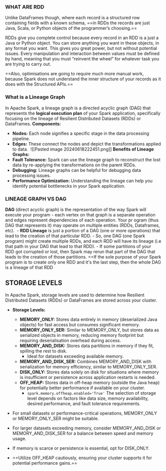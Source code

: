 ### WHAT ARE RDD
Unlike DataFrames though, where each record is a structured row containing fields with a known schema, ==in RDDs the records are just Java, Scala, or Python objects of the programmer’s choosing.==

RDDs give you complete control because every record in an RDD is a just a Java or Python object. 
	You can store anything you want in these objects, in any format you want. This gives you great power, but not without potential issues.
	Every manipulation and interaction between values must be defined by hand, meaning that you must “reinvent the wheel” for whatever task you are trying to carry out.

==Also, optimisations are going to require much more manual work, because Spark does not understand the inner structure of your records as it does with the Structured APIs.==
### What is a Lineage Graph

In Apache Spark, a lineage graph is a directed acyclic graph (DAG) that represents the **logical execution plan** of your Spark application, specifically focusing on the lineage of Resilient Distributed Datasets (RDDs) or DataFrames.
**Components:**
- **Nodes:** Each node signifies a specific stage in the data processing pipeline.
- **Edges:** These connect the nodes and depict the transformations applied to data. 
![[Pasted image 20240618222451.png]]
**Benefits of Lineage Graphs:**
- **Fault Tolerance:** Spark can use the lineage graph to reconstruct the lost data by re-applying the transformations on the parent RDDs. 
- **Debugging:** Lineage graphs can be helpful for debugging data processing issues. 
- **Performance Optimization:** Understanding the lineage can help you identify potential bottlenecks in your Spark application. 

### LINEAGE GRAPH VS DAG
**DAG** (direct acyclic graph) is the representation of the way Spark will execute your program - each vertex on that graph is a separate operation and edges represent dependencies of each operation. Your pr
ogram (thus DAG that represents it) may operate on multiple entities (RDDs, Dataframes, etc). 
	- **RDD Lineage** is just a portion of a DAG (one or more operations) that lead to the creation of that particular RDD.
	- So, one DAG (one Spark program) might create multiple RDDs, and each RDD will have its lineage (i.e that path in your DAG that lead to that RDD). 
	- If some partitions of your RDD got corrupted or lost, then Spark may rerun that part of the DAG that leads to the creation of those partitions.
==If the sole purpose of your Spark program is to create only one RDD and it's the last step, then the whole DAG is a lineage of that RDD

## STORAGE LEVELS
In Apache Spark, storage levels are used to determine how Resilient Distributed Datasets (RDDs) or DataFrames are stored across your cluster. 

- **Storage Levels:**    
    - **MEMORY_ONLY:** Stores data entirely in memory (deserialized Java objects)  for fast access but consumes significant memory.
    - **MEMORY_ONLY_SER:** Similar to MEMORY_ONLY, but stores data as serialized objects in memory, reducing memory footprint but requiring deserialisation overhead during access.
    - **MEMORY_AND_DISK:** Stores data partitions in memory if they fit, spilling the rest to disk. 
	    - Ideal for datasets exceeding available memory.
    - **MEMORY_AND_DISK_SER:** Combines MEMORY_AND_DISK with serialization for memory efficiency, similar to MEMORY_ONLY_SER.
    - **DISK_ONLY:** Stores data solely on disk for situations where memory is insufficient or persistence across application restarts is needed.
    - **OFF_HEAP:** Stores data in off-heap memory (outside the Java heap) for potentially better performance if available on your cluster.
	    - `spark.memory.offheap.enabled='True'`
The selection of storage level depends on factors like data size, memory availability, desired performance, and fault tolerance requirements.

- For small datasets or performance-critical operations, MEMORY_ONLY or MEMORY_ONLY_SER might be suitable.
- For larger datasets exceeding memory, consider MEMORY_AND_DISK or MEMORY_AND_DISK_SER for a balance between speed and memory usage.
- If memory is scarce or persistence is essential, opt for DISK_ONLY.
- ==Utilize OFF_HEAP cautiously, ensuring your cluster supports it for potential performance gains.==